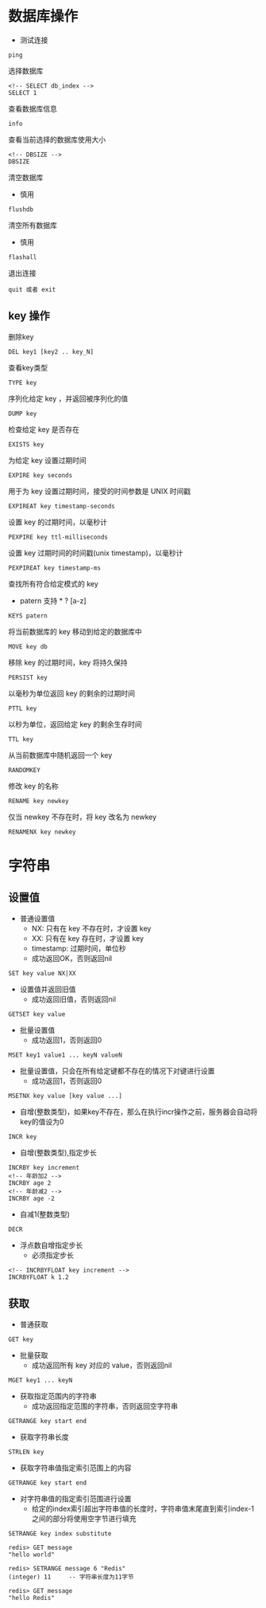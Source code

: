 # 数据库操作
- 测试连接
```
ping
```

选择数据库
```
<!-- SELECT db_index -->
SELECT 1
```
查看数据库信息
```
info
```

查看当前选择的数据库使用大小
```
<!-- DBSIZE -->
DBSIZE
```

清空数据库
  - 慎用
```
flushdb
```
清空所有数据库
  - 慎用
```
flashall
```

退出连接
```
quit 或者 exit
```

## key 操作
删除key
```
DEL key1 [key2 .. key_N]
```
查看key类型
```
TYPE key
```


序列化给定 key ，并返回被序列化的值
```
DUMP key
```

检查给定 key 是否存在
```
EXISTS key
```

为给定 key 设置过期时间
```
EXPIRE key seconds
```

用于为 key 设置过期时间，接受的时间参数是 UNIX 时间戳
```
EXPIREAT key timestamp-seconds
```

设置 key 的过期时间，以毫秒计
```
PEXPIRE key ttl-milliseconds
```

设置 key 过期时间的时间戳(unix timestamp)，以毫秒计
```
PEXPIREAT key timestamp-ms
```

查找所有符合给定模式的 key
  - patern 支持 * ? [a-z]
```
KEYS patern
```
将当前数据库的 key 移动到给定的数据库中
 ```
MOVE key db
```

移除 key 的过期时间，key 将持久保持
```
PERSIST key
```

以毫秒为单位返回 key 的剩余的过期时间
```
PTTL key
```

以秒为单位，返回给定 key 的剩余生存时间
```
TTL key
```

从当前数据库中随机返回一个 key
```
RANDOMKEY
```

修改 key 的名称
```
RENAME key newkey
```

仅当 newkey 不存在时，将 key 改名为 newkey
```
RENAMENX key newkey
```



# 字符串
## 设置值 
- 普通设置值
  - NX: 只有在 key 不存在时，才设置 key
  - XX: 只有在 key 存在时，才设置 key
  - timestamp: 过期时间，单位秒
  - 成功返回OK，否则返回nil
```
SET key value NX|XX
```
- 设置值并返回旧值
  - 成功返回旧值，否则返回nil
```
GETSET key value
```

- 批量设置值
  - 成功返回1，否则返回0
```
MSET key1 value1 ... keyN valueN
```
- 批量设置值，只会在所有给定键都不存在的情况下对键进行设置
  - 成功返回1，否则返回0
```
MSETNX key value [key value ...]
```
- 自增(整数类型)，如果key不存在，那么在执行incr操作之前，服务器会自动将key的值设为0
```
INCR key
```

- 自增(整数类型),指定步长
```
INCRBY key increment
<!-- 年龄加2 -->
INCRBY age 2
<!-- 年龄减2 -->
INCRBY age -2
```

- 自减1(整数类型)
```
DECR
```

- 浮点数自增指定步长
  - 必须指定步长
```
<!-- INCRBYFLOAT key increment -->
INCRBYFLOAT k 1.2
```
  
## 获取
- 普通获取
```
GET key
 ```
 - 批量获取
   - 成功返回所有 key 对应的 value，否则返回nil
```
MGET key1 ... keyN
```
- 获取指定范围内的字符串
  - 成功返回指定范围的字符串，否则返回空字符串
```
GETRANGE key start end
```
- 获取字符串长度
```
STRLEN key
```
- 获取字符串值指定索引范围上的内容
```
GETRANGE key start end
```
- 对字符串值的指定索引范围进行设置
  - 给定的index索引超出字符串值的长度时，字符串值末尾直到索引index-1之间的部分将使用空字节进行填充
```
SETRANGE key index substitute
```
```
redis> GET message
"hello world"

redis> SETRANGE message 6 "Redis"
(integer) 11     -- 字符串长度为11字节

redis> GET message
"hello Redis"
```